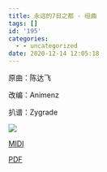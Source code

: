 ```yaml
---
title: 永远的7日之都 - 组曲
tags: []
id: '195'
categories:
  - - uncategorized
date: 2020-12-14 12:05:18
---
```


原曲：陈达飞

改编：Animenz

扒谱：Zygrade

![](https://animenz.anotia.top/wp-content/uploads/2020/12/image-725x1024.png)

[MIDI](https://animenz.anotia.top/wp-content/uploads/2020/12/Eternal-City-Piano-Suite.mid)

[PDF](https://animenz.anotia.top/wp-content/uploads/2020/12/wp-1607899861829-1.pdf)